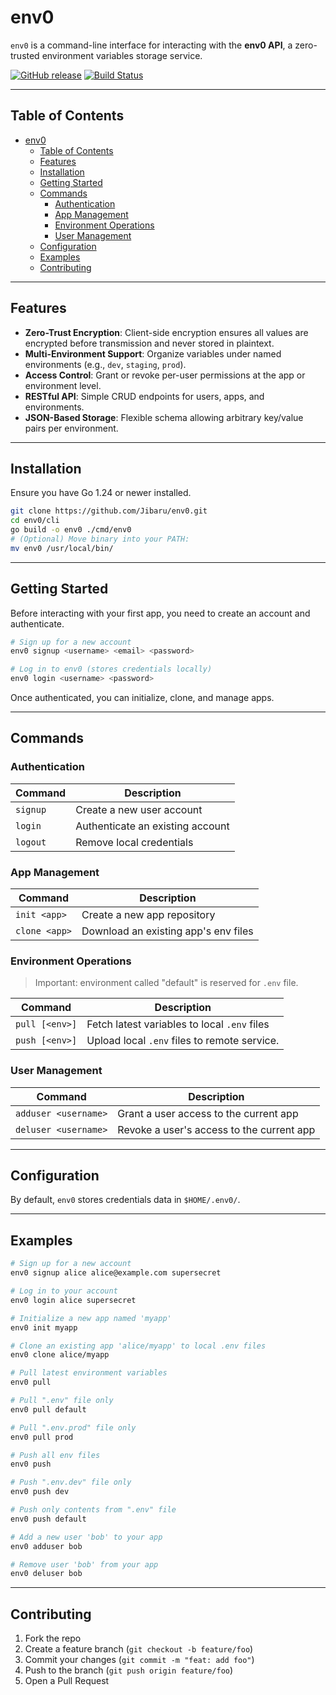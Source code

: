 
# env0

`env0` is a command-line interface for interacting with the **env0 API**, a zero-trusted environment variables storage service.


[![GitHub release](https://img.shields.io/github/v/release/jibaru/env0.svg?style=flat-square)](https://github.com/jibaru/env0/releases/latest) [![Build Status](https://img.shields.io/github/actions/workflow/status/docker/compose/ci.yml?label=ci&logo=github&style=flat-square)](https://github.com/docker/compose/actions?query=workflow%3Aci)

---

## Table of Contents

- [env0](#env0)
  - [Table of Contents](#table-of-contents)
  - [Features](#features)
  - [Installation](#installation)
  - [Getting Started](#getting-started)
  - [Commands](#commands)
    - [Authentication](#authentication)
    - [App Management](#app-management)
    - [Environment Operations](#environment-operations)
    - [User Management](#user-management)
  - [Configuration](#configuration)
  - [Examples](#examples)
  - [Contributing](#contributing)

---

## Features

* **Zero-Trust Encryption**: Client-side encryption ensures all values are encrypted before transmission and never stored in plaintext.
* **Multi-Environment Support**: Organize variables under named environments (e.g., `dev`, `staging`, `prod`).
* **Access Control**: Grant or revoke per-user permissions at the app or environment level.
* **RESTful API**: Simple CRUD endpoints for users, apps, and environments.
* **JSON-Based Storage**: Flexible schema allowing arbitrary key/value pairs per environment.

---

## Installation

Ensure you have Go 1.24 or newer installed.

```bash
git clone https://github.com/Jibaru/env0.git
cd env0/cli
go build -o env0 ./cmd/env0
# (Optional) Move binary into your PATH:
mv env0 /usr/local/bin/
```

---

## Getting Started

Before interacting with your first app, you need to create an account and authenticate.

```bash
# Sign up for a new account
env0 signup <username> <email> <password>

# Log in to env0 (stores credentials locally)
env0 login <username> <password>
```

Once authenticated, you can initialize, clone, and manage apps.

---

## Commands

### Authentication

| Command  | Description                      |
| -------- | -------------------------------- |
| `signup` | Create a new user account        |
| `login`  | Authenticate an existing account |
| `logout` | Remove local credentials         |

### App Management

| Command       | Description                          |
| ------------- | ------------------------------------ |
| `init <app>`  | Create a new app repository          |
| `clone <app>` | Download an existing app's env files |

### Environment Operations

> Important: environment called "default" is reserved for `.env` file.

| Command               | Description                                    |
| --------------------- | ---------------------------------------------- |
| `pull [<env>]`        | Fetch latest variables to local `.env` files       |
| `push [<env>]`        | Upload local `.env` files to remote service.    |

### User Management

| Command              | Description                                |
| -------------------- | ------------------------------------------ |
| `adduser <username>` | Grant a user access to the current app |
| `deluser <username>` | Revoke a user's access to the current app                     |

---

## Configuration

By default, `env0` stores credentials data in `$HOME/.env0/`.

---

## Examples

```bash
# Sign up for a new account
env0 signup alice alice@example.com supersecret

# Log in to your account
env0 login alice supersecret

# Initialize a new app named 'myapp'
env0 init myapp

# Clone an existing app 'alice/myapp' to local .env files
env0 clone alice/myapp

# Pull latest environment variables
env0 pull

# Pull ".env" file only
env0 pull default

# Pull ".env.prod" file only
env0 pull prod

# Push all env files
env0 push

# Push ".env.dev" file only
env0 push dev

# Push only contents from ".env" file
env0 push default

# Add a new user 'bob' to your app
env0 adduser bob

# Remove user 'bob' from your app
env0 deluser bob
```

---

## Contributing

1. Fork the repo
2. Create a feature branch (`git checkout -b feature/foo`)
3. Commit your changes (`git commit -m "feat: add foo"`)
4. Push to the branch (`git push origin feature/foo`)
5. Open a Pull Request

